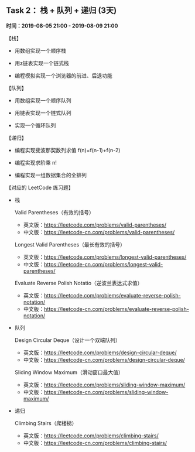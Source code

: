 ## **Task 2： 栈 + 队列 + 递归 (3天)**

**时间：2019-08-05 21:00 - 2019-08-09 21:00**

【栈】

- 用数组实现一个顺序栈

- 用z链表实现一个链式栈

- 编程模拟实现一个浏览器的前进、后退功能

【队列】

- 用数组实现一个顺序队列

- 用链表实现一个链式队列

- 实现一个循环队列

【递归】

-  编程实现斐波那契数列求值 f(n)=f(n-1)+f(n-2)

- 编程实现求阶乘 n!

- 编程实现一组数据集合的全排列

【对应的 LeetCode 练习题】

- 栈

  Valid Parentheses（有效的括号）

  - 英文版：https://leetcode.com/problems/valid-parentheses/
  - 中文版：https://leetcode-cn.com/problems/valid-parentheses/

  Longest Valid Parentheses（最长有效的括号）

  - 英文版：https://leetcode.com/problems/longest-valid-parentheses/
  - 中文版：https://leetcode-cn.com/problems/longest-valid-parentheses/

  Evaluate Reverse Polish Notatio（逆波兰表达式求值）

  - 英文版：https://leetcode.com/problems/evaluate-reverse-polish-notation/
  - 中文版：https://leetcode-cn.com/problems/evaluate-reverse-polish-notation/

- 队列

  Design Circular Deque（设计一个双端队列）

  - 英文版：https://leetcode.com/problems/design-circular-deque/
  - 中文版：https://leetcode-cn.com/problems/design-circular-deque/

  Sliding Window Maximum（滑动窗口最大值）

  - 英文版：https://leetcode.com/problems/sliding-window-maximum/
  - 中文版：https://leetcode-cn.com/problems/sliding-window-maximum/

- 递归

  Climbing Stairs（爬楼梯）

  - 英文版：https://leetcode.com/problems/climbing-stairs/
  - 中文版：https://leetcode-cn.com/problems/climbing-stairs/